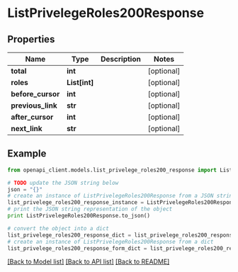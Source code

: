 # ListPrivelegeRoles200Response


## Properties
Name | Type | Description | Notes
------------ | ------------- | ------------- | -------------
**total** | **int** |  | [optional] 
**roles** | **List[int]** |  | [optional] 
**before_cursor** | **int** |  | [optional] 
**previous_link** | **str** |  | [optional] 
**after_cursor** | **int** |  | [optional] 
**next_link** | **str** |  | [optional] 

## Example

```python
from openapi_client.models.list_privelege_roles200_response import ListPrivelegeRoles200Response

# TODO update the JSON string below
json = "{}"
# create an instance of ListPrivelegeRoles200Response from a JSON string
list_privelege_roles200_response_instance = ListPrivelegeRoles200Response.from_json(json)
# print the JSON string representation of the object
print ListPrivelegeRoles200Response.to_json()

# convert the object into a dict
list_privelege_roles200_response_dict = list_privelege_roles200_response_instance.to_dict()
# create an instance of ListPrivelegeRoles200Response from a dict
list_privelege_roles200_response_form_dict = list_privelege_roles200_response.from_dict(list_privelege_roles200_response_dict)
```
[[Back to Model list]](../README.md#documentation-for-models) [[Back to API list]](../README.md#documentation-for-api-endpoints) [[Back to README]](../README.md)


